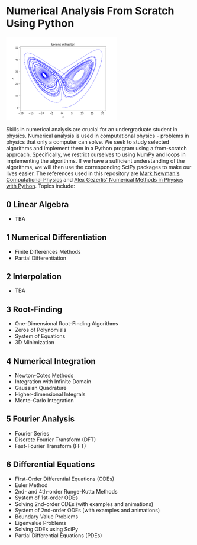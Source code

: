 # Numerical Analysis From Scratch Using Python


<img src="./6 Differential Equations/images and animations/LorenzAttractor.png" width="300" class="center">


Skills in numerical analysis are crucial for an undergraduate student in physics. Numerical analysis is used in computational physics - problems in physics that only a computer can solve. We seek to study selected algorithms and implement them in a Python program using a from-scratch approach. Specifically, we restrict ourselves to using NumPy and loops in implementing the algorithms. If we have a sufficient understanding of the algorithms, we will then use the corresponding SciPy packages to make our lives easier. The references used in this repository are [Mark Newman's Computational Physics](https://www.amazon.com/gp/product/1480145513?pf_rd_r=91M45TC3S5P9JF5QV3VZ&pf_rd_p=8fe9b1d0-f378-4356-8bb8-cada7525eadd&pd_rd_r=f1ab17ad-f603-4aaf-9a49-573312ed2812&pd_rd_w=HNwcL&pd_rd_wg=1Nt1e&ref_=pd_gw_unk) and [Alex Gezerlis' Numerical Methods in Physics with Python](https://www.amazon.com/Numerical-Methods-Physics-Python-Gezerlis/dp/1108738931/ref=sr_1_1?dchild=1&keywords=alex+gezerlis&qid=1628768170&s=books&sr=1-1). Topics include:

## 0 Linear Algebra
* TBA

## 1 Numerical Differentiation
* Finite Differences Methods
* Partial Differentiation

## 2 Interpolation
* TBA

## 3 Root-Finding
* One-Dimensional Root-Finding Algorithms
* Zeros of Polynomials
* System of Equations
* 3D Minimization

## 4 Numerical Integration
* Newton-Cotes Methods
* Integration with Infinite Domain
* Gaussian Quadrature
* Higher-dimensional Integrals
* Monte-Carlo Integration

## 5 Fourier Analysis
* Fourier Series
* Discrete Fourier Transform (DFT)
* Fast-Fourier Transform (FFT)

## 6 Differential Equations
* First-Order Differential Equations (ODEs)
* Euler Method
* 2nd- and 4th-order Runge-Kutta Methods
* System of 1st-order ODEs
* Solving 2nd-order ODEs (with examples and animations)
* System of 2nd-order ODEs (with examples and animations)
* Boundary Value Problems
* Eigenvalue Problems
* Solving ODEs using SciPy
* Partial Differential Equations (PDEs)